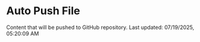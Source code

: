 # Auto Push File

Content that will be pushed to GitHub repository.
Last updated: 07/19/2025, 05:20:09 AM